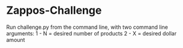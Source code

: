 Zappos-Challenge
================

Run challenge.py from the command line, with two command line arguments:
1 - N = desired number of products
2 - X = desired dollar amount
